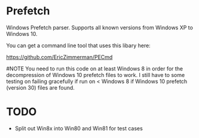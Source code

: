 # Prefetch
Windows Prefetch parser. Supports all known versions from Windows XP to Windows 10.

You can get a command line tool that uses this libary here:

https://github.com/EricZimmerman/PECmd

#NOTE
You need to run this code on at least Windows 8 in order for the decompression of Windows 10 prefetch files to work. I still have to some testing on failing gracefully if run on < Windows 8 if Windows 10 prefetch (version 30) files are found.

# TODO
- Split out Win8x into Win80 and Win81 for test cases
